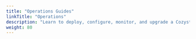 ```yaml
---
title: "Operations Guides"
linkTitle: "Operations"
description: "Learn to deploy, configure, monitor, and upgrade a Cozystack cluster."
weight: 80
---
```

